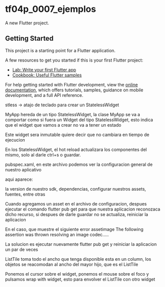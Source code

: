 # tf04p_0007_ejemplos

A new Flutter project.

## Getting Started

This project is a starting point for a Flutter application.

A few resources to get you started if this is your first Flutter project:

- [Lab: Write your first Flutter app](https://docs.flutter.dev/get-started/codelab)
- [Cookbook: Useful Flutter samples](https://docs.flutter.dev/cookbook)

For help getting started with Flutter development, view the
[online documentation](https://docs.flutter.dev/), which offers tutorials,
samples, guidance on mobile development, and a full API reference.

stless  ->  atajo de teclado para crear un StatelessWidget

MyApp hereda de un tipo StatelessWidget, la clase MyApp se va a comportar como si fuera un Widget del tipo StatelessWidget, esto indica que el widget que vamos a crear no va a tener un estado

Este widget sera inmutable quiere decir que no cambiara en tiempo de ejecucion

En los StatelessWidget, el hot reload actualizara los componentes del mismo, solo al darle ctrl+s o guardar.

pubspec.xaml, en este archivo podemos ver la configuracion general de nuestro aplicativo

aqui aparece:

la version de nuestro sdk, dependencias, configurar nuestros assets, fuentes, entre otras

Cuando agregamos un asset en el archivo de configuracion, despues ejecutar el comando flutter pub get para que nuestra aplicacion reconozaca dicho recurso, si despues de darle guardar no se actualiza, reiniciar la aplicacion

En el caso, que muestre el siguiente error
assetimage The following assertion was thrown resolving an image codec.....

La solucion es ejecutar nuevamente flutter pub get y reiniciar la aplicacion un par de veces

ListTile toma todo el ancho que tenga disponible esta en un column, los objetos se reacomodan al ancho del mayor hijo, que es el ListTile

Ponemos el cursor sobre el widget, ponemos el mouse sobre el foco y pulsamos wrap with widget, esto para envolver el ListTile con otro widget






